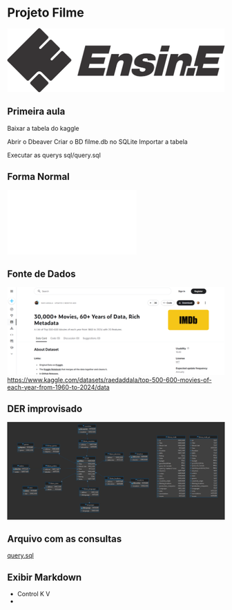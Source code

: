# Projeto Filme

![logo](/docs/images/logo_ensine.png)

## Primeira aula

Baixar a tabela do  kaggle

Abrir o Dbeaver
Criar o BD filme.db no SQLite
Importar a tabela

Executar as querys sql/query.sql

## Forma Normal

![Forma Normal](/docs/forma_normal.md)

## Fonte de Dados

![fonte de dados](/docs/images/kaggle.png)
https://www.kaggle.com/datasets/raedaddala/top-500-600-movies-of-each-year-from-1960-to-2024/data

## DER improvisado

![der](/docs/images/der.png)

## Arquivo com as consultas

[query.sql](/sql/mquery.sql)

## Exibir Markdown

- Control K V
- 
